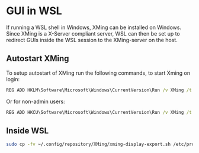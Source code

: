 # GUI in WSL

If running a WSL shell in Windows, XMing can be installed on Windows. Since XMing is a X-Server compliant server, WSL can then be set up to redirect GUIs inside the WSL session to the XMing-server on the host.

## Autostart XMing

To setup autostart of XMing run the following commands, to start Xming on login:

``` bat
REG ADD HKLM\Software\Microsoft\Windows\CurrentVersion\Run /v XMing /t REG_SZ /d """C:\Program Files (x86)\Xming\Xming.exe" :0 -clipboard -multiwindow""
```

Or for non-admin users:

``` bat
REG ADD HKCU\Software\Microsoft\Windows\CurrentVersion\Run /v XMing /t REG_SZ /d """C:\Program Files (x86)\Xming\Xming.exe" :0 -clipboard -multiwindow""
```

## Inside WSL

``` sh
sudo cp -fv ~/.config/repository/XMing/xming-display-export.sh /etc/profile.d/xming-display-export.sh
```
